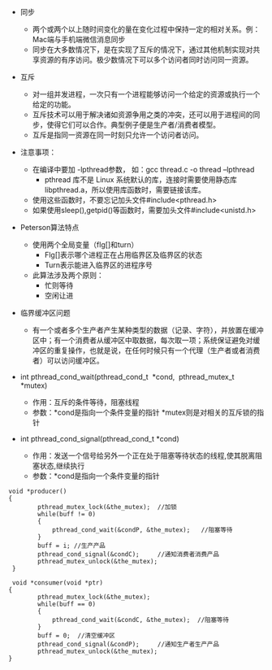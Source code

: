 * 同步
	* 两个或两个以上随时间变化的量在变化过程中保持一定的相对关系。例：Mac端与手机端微信消息同步
	* 同步在大多数情况下，是在实现了互斥的情况下，通过其他机制实现对共享资源的有序访问。极少数情况下可以多个访问者同时访问同一资源。
* 互斥	* 对一组并发进程，一次只有一个进程能够访问一个给定的资源或执行一个给定的功能。	* 互斥技术可以用于解决诸如资源争用之类的冲突，还可以用于进程间的同步，使得它们可以合作。典型例子便是生产者/消费者模型。	* 互斥是指同一资源在同一时刻只允许一个访问者访问。

* 注意事项：
	* 在编译中要加 -lpthread参数， 如：gcc thread.c -o thread –lpthread		* pthread 库不是 Linux 系统默认的库，连接时需要使用静态库 libpthread.a，所以使用库函数时，需要链接该库。	* 使用这些函数时，不要忘记加头文件#include<pthread.h>	* 如果使用sleep(),getpid()等函数时，需要加头文件#include<unistd.h>

* Peterson算法特点	* 使用两个全局变量（flg[]和turn）		* Flg[]表示哪个进程正在占用临界区及临界区的状态		* Turn表示能进入临界区的进程序号	* 此算法涉及两个原则：		* 忙则等待		* 空闲让进

* 临界缓冲区问题	* 有一个或者多个生产者产生某种类型的数据（记录、字符），并放置在缓冲区中；有一个消费者从缓冲区中取数据，每次取一项；系统保证避免对缓冲区的重复操作，也就是说，在任何时候只有一个代理（生产者或者消费者）可以访问缓冲区。* int pthread_cond_wait(pthread_cond_t  *cond,  pthread_mutex_t   *mutex)	* 作用：互斥的条件等待，阻塞线程	* 参数：*cond是指向一个条件变量的指针			*mutex则是对相关的互斥锁的指针* int pthread_cond_signal(pthread_cond_t *cond)	* 作用：发送一个信号给另外一个正在处于阻塞等待状态的线程,使其脱离阻塞状态,继续执行	* 参数：*cond是指向一个条件变量的指针```生产者消费者模型
void *producer(){        pthread_mutex_lock(&the_mutex);  //加锁        while(buff != 0)        {            pthread_cond_wait(&condP, &the_mutex);   //阻塞等待              }        buff = i; //生产产品        pthread_cond_signal(&condC);     //通知消费者消费产品        pthread_mutex_unlock(&the_mutex);    }``````生产者消费者模型
 void *consumer(void *ptr){        pthread_mutex_lock(&the_mutex);        while(buff == 0)        {            pthread_cond_wait(&condC, &the_mutex);  //阻塞等待               }        buff = 0;  //清空缓冲区        pthread_cond_signal(&condP);     //通知生产者生产产品        pthread_mutex_unlock(&the_mutex);}
```